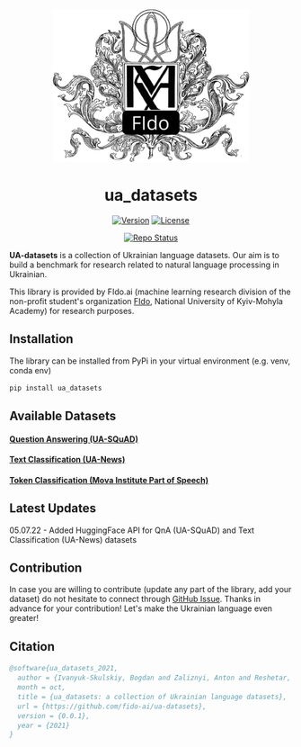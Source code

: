
<p align="center">
  <img src="https://github.com/fido-ai/ua-datasets/blob/main/imgs/NaUKMA.png" width="350" title="hover text" alt="NaUKMA FIdo Logo">
</p>

<h1 align="center">
    ua_datasets
</h1>

<p align="center">
    <a href="https://img.shields.io/badge/Version-0.0.2-orange.svg"><img src="https://img.shields.io/badge/Version-0.0.5-green.svg" alt="Version"/></a>
    <a href="https://img.shields.io/badge/License-Apache%202.0-blue.svg"><img src="https://img.shields.io/badge/License-MIT-blue.svg" alt="License"/></a>
</p>
<p align="center">
    <a href="https://www.repostatus.org/badges/0.1.0/active.svg"><img src="https://www.repostatus.org/badges/0.1.0/active.svg" alt="Repo Status"/></a>
</p>

__UA-datasets__ is a collection of Ukrainian language datasets. Our aim is to build a benchmark for research related to 
natural language processing in Ukrainian.

This library is provided by FIdo.ai (machine learning research division of the non-profit student's organization
[FIdo](https://www.facebook.com/fido.naukma/), National University of Kyiv-Mohyla Academy) for research purposes.

## Installation
The library can be installed from PyPi in your virtual environment (e.g. venv, conda env)
```bash
pip install ua_datasets
```

## Available Datasets

#### [Question Answering (UA-SQuAD)](https://github.com/fido-ai/ua-datasets/tree/main/ua_datasets/src/question_answering)

#### [Text Classification (UA-News)](https://github.com/fido-ai/ua-datasets/tree/main/ua_datasets/src/text_classification)

#### [Token Classification (Mova Institute Part of Speech)](https://github.com/fido-ai/ua-datasets/tree/main/ua_datasets/src/token_classification)

## Latest Updates

05.07.22 - Added HuggingFace API for QnA (UA-SQuAD) and Text Classification (UA-News) datasets

## Contribution
In case you are willing to contribute (update any part of the library, add your dataset) do not hesitate to connect through [GitHub Issue](https://github.com/fido-ai/ua-datasets/issues/new/choose). Thanks in advance for your contribution! 
Let's make the Ukrainian language even greater!

## Citation
```bibtex
@software{ua_datasets_2021,
  author = {Ivanyuk-Skulskiy, Bogdan and Zaliznyi, Anton and Reshetar, Oleksand and Protsyk, Oleksiy and Romanchuk, Bohdan and Shpihanovych, Vladyslav},
  month = oct,
  title = {ua_datasets: a collection of Ukrainian language datasets},
  url = {https://github.com/fido-ai/ua-datasets},
  version = {0.0.1},
  year = {2021}
}
```